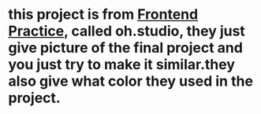 # this project is from <a href="https://www.frontendpractice.com/projects/oh-studio">Frontend Practice</a>, called oh.studio, they just give picture of the final project and you just try to make it similar.they also give what color they used in the project.
